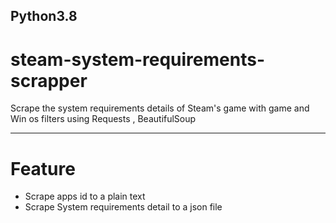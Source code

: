 Python3.8 
---
# steam-system-requirements-scrapper

Scrape the system requirements details of Steam's game with game and Win os filters using Requests , BeautifulSoup

---

# Feature
* Scrape apps id to a plain text
* Scrape System requirements detail to a json file

